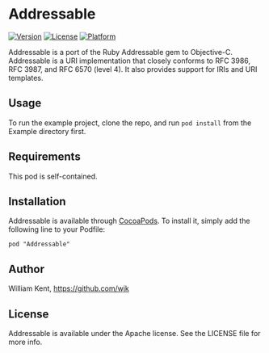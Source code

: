 # Addressable

[![Version](https://img.shields.io/cocoapods/v/Addressable.svg?style=flat)](http://cocoadocs.org/docsets/Addressable)
[![License](https://img.shields.io/cocoapods/l/Addressable.svg?style=flat)](http://cocoadocs.org/docsets/Addressable)
[![Platform](https://img.shields.io/cocoapods/p/Addressable.svg?style=flat)](http://cocoadocs.org/docsets/Addressable)

Addressable is a port of the Ruby Addressable gem to Objective-C. Addressable is a URI implementation that
closely conforms to RFC 3986, RFC 3987, and RFC 6570
(level 4). It also provides support for IRIs and URI
templates.

## Usage

To run the example project, clone the repo, and run `pod install` from the Example directory first.

## Requirements

This pod is self-contained.

## Installation

Addressable is available through [CocoaPods](http://cocoapods.org). To install
it, simply add the following line to your Podfile:

    pod "Addressable"

## Author

William Kent, <https://github.com/wjk>

## License

Addressable is available under the Apache license. See the LICENSE file for more info.


